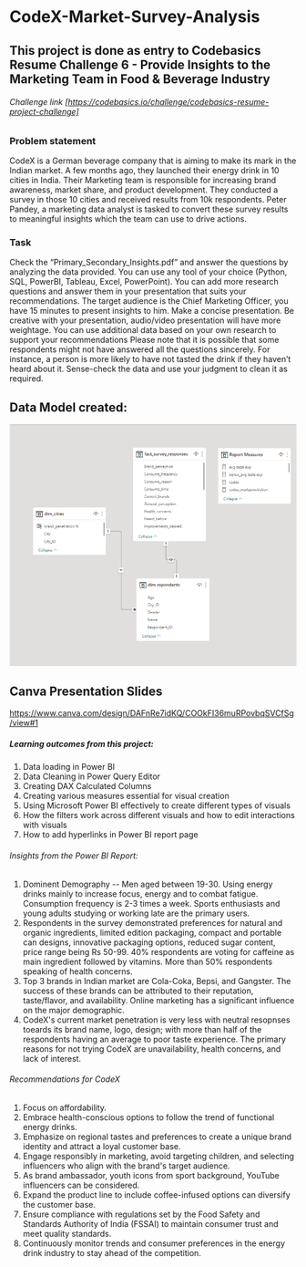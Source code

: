 # CodeX-Market-Survey-Analysis

## This project is done as entry to Codebasics Resume Challenge 6 - Provide Insights to the Marketing Team in Food & Beverage Industry
###### Challenge link [https://codebasics.io/challenge/codebasics-resume-project-challenge]

### Problem statement

CodeX is a German beverage company that is aiming to make its mark in the Indian market. A few months ago, they launched their energy drink in 10 cities in India.
Their Marketing team is responsible for increasing brand awareness, market share, and product development.
They conducted a survey in those 10 cities and received results from 10k respondents.
Peter Pandey, a marketing data analyst is tasked to convert these survey results to meaningful insights which the team can use to drive actions.

### Task

Check the “Primary_Secondary_Insights.pdf” and answer the questions by analyzing the data provided. You can use any tool of your choice (Python, SQL, PowerBI, Tableau, Excel, PowerPoint).
You can add more research questions and answer them in your presentation that suits your recommendations.
The target audience is the Chief Marketing Officer, you have 15 minutes to present insights to him. Make a concise presentation.
Be creative with your presentation, audio/video presentation will have more weightage.
You can use additional data based on your own research to support your recommendations
Please note that it is possible that some respondents might not have answered all the questions sincerely.
For instance, a person is more likely to have not tasted the drink if they haven’t heard about it. Sense-check the data and use your judgment to clean it as required.

## Data Model created:
<p align="center"><img src="F&B_datamodel.png"></p>

## Canva Presentation Slides
https://www.canva.com/design/DAFnRe7idKQ/COOkFI36muRPovbqSVCfSg/view#1

##### Learning outcomes from this project:
<ol>
  <li>Data loading in Power BI</li>
  <li>Data Cleaning in Power Query Editor</li>
  <li>Creating DAX Calculated Columns</li>
  <li>Creating various measures essential for visual creation</li>
  <li>Using Microsoft Power BI effectively to create different types of visuals</li>
  <li>How the filters work across different visuals and how to edit interactions with visuals</li>
  <li>How to add hyperlinks in Power BI report page</li>
</ol>

###### Insights from the Power BI Report:
<ol>
  <li>Dominent Demography -- Men aged between 19-30. Using energy drinks mainly to increase focus, energy and to combat fatigue. Consumption frequency is 
      2-3 times a week. Sports enthusiasts and young adults studying or working late are the primary users. </li>
  <li> Respondents in the survey demonstrated preferences for natural and organic ingredients, limited edition packaging, compact and portable can designs, 
      innovative packaging options, reduced sugar content, price range being Rs 50-99. 40% respondents are voting for caffeine as main ingredient followed 
      by vitamins. More than 50% respondents speaking of health concerns. </li>
  <li>Top 3 brands in Indian market are Cola-Coka, Bepsi, and Gangster. The success of these brands can be attributed to their reputation, taste/flavor, 
      and availability. Online marketing has a significant influence on the major demographic.</li>
  <li> CodeX's current market penetration is very less with neutral resopnses toeards its brand name, logo, design; with more than half of the respondents 
      having an average to poor taste experience. The primary reasons for not trying CodeX are unavailability, health concerns, and lack of interest. </li>
</ol> 

###### Recommendations for CodeX
<ol>
  <li>  Focus on affordability. </li>
  <li>  Embrace health-conscious options to follow the trend of functional energy drinks. </li>
  <li>  Emphasize on  regional tastes and preferences to create a unique brand identity and attract a loyal customer base. </li>
  <li>  Engage responsibly in marketing, avoid targeting children, and selecting  influencers who align with the brand's target audience. </li>
  <li>  As brand ambassador, youth icons from sport background, YouTube influencers can be considered. </li>
  <li>  Expand the product line to include coffee-infused options can diversify the customer base. </li>
  <li>  Ensure compliance with regulations set by the Food Safety and Standards Authority of India (FSSAI) to maintain consumer trust and meet quality 
        standards. </li>
  <li>  Continuously monitor trends and consumer preferences in the energy drink industry to stay ahead of the competition. </li>
</ol>
